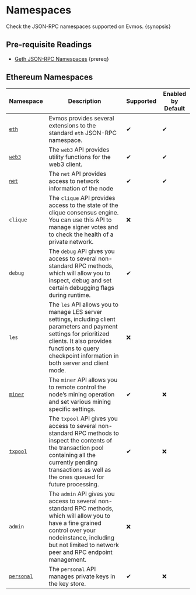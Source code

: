 <!--
order: 3
-->

# Namespaces

Check the JSON-RPC namespaces supported on Evmos. {synopsis}

## Pre-requisite Readings

- [Geth JSON-RPC Namespaces](https://geth.ethereum.org/docs/interacting-with-geth/rpc) {prereq}

## Ethereum Namespaces

| Namespace                                     | Description                                                                                                                                                                                                                  | Supported | Enabled by Default |
|-----------------------------------------------|------------------------------------------------------------------------------------------------------------------------------------------------------------------------------------------------------------------------------|-----------|--------------------|
| [`eth`](./endpoints.md#eth-methods)           | Evmos provides several extensions to the standard `eth` JSON-RPC namespace.                                                                                                                                                  | ✔         | ✔                  |
| [`web3`](./endpoints.md#web3-methods)         | The `web3` API provides utility functions for the web3 client.                                                                                                                                                               | ✔         | ✔                  |
| [`net`](./endpoints.md#net-methods)           | The `net` API provides access to network information of the node                                                                                                                                                             | ✔         | ✔                  |
| `clique`                                      | The `clique` API provides access to the state of the clique consensus engine. You can use this API to manage signer votes and to check the health of a private network.                                                      | ❌         |                    |
| `debug`                                       | The `debug` API gives you access to several non-standard RPC methods, which will allow you to inspect, debug and set certain debugging flags during runtime.                                                                 | ✔         |                    |
| `les`                                         | The `les` API allows you to manage LES server settings, including client parameters and payment settings for prioritized clients. It also provides functions to query checkpoint information in both server and client mode. | ❌         |                    |
| [`miner`](./endpoints.md#miner-methods)       | The `miner` API allows you to remote control the node’s mining operation and set various mining specific settings.                                                                                                           | ✔         | ❌                  |
| [`txpool`](./endpoints.md#txpool-methods)     | The `txpool` API gives you access to several non-standard RPC methods to inspect the contents of the transaction pool containing all the currently pending transactions as well as the ones queued for future processing.    | ✔         | ❌                  |
| `admin`                                       | The `admin` API gives you access to several non-standard RPC methods, which will allow you to have a fine grained control over your nodeinstance, including but not limited to network peer and RPC endpoint management.     | ❌         |                    |
| [`personal`](./endpoints.md#personal-methods) | The `personal` API manages private keys in the key store.                                                                                                                                                                    | ✔         | ❌                  |
